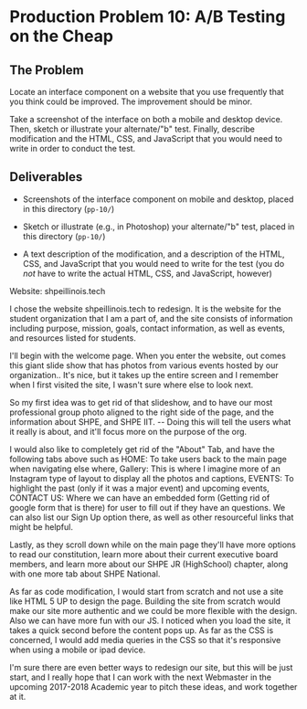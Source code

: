 # Production Problem 10: A/B Testing on the Cheap

## The Problem

Locate an interface component on a website that you use frequently that you think could be improved. The improvement should be minor.

Take a screenshot of the interface on both a mobile and desktop device. Then, sketch or illustrate your alternate/"b" test. Finally, describe modification and the HTML, CSS, and JavaScript that you would need to write in order to conduct the test.

## Deliverables

* Screenshots of the interface component on mobile and desktop, placed in this directory (`pp-10/`)

* Sketch or illustrate (e.g., in Photoshop) your alternate/"b" test, placed in this directory (`pp-10/`)

* A text description of the modification, and a description of the HTML, CSS, and JavaScript that you would need to write for the test (you do *not* have to write the actual HTML, CSS, and JavaScript, however)

Website: shpeillinois.tech

I chose the website shpeillinois.tech to redesign. It is the website for the student organization that I am
a part of, and the site consists of information including purpose, mission, goals, contact information,
as well as events, and resources listed for students.

I'll begin with the welcome page. When you enter the website, out comes this giant slide show that has photos
from various events hosted by our organization.. It's nice, but it takes up the entire screen and I remember
when I first visited the site, I wasn't sure where else to look next.

So my first idea was to get rid of that slideshow, and to have our most professional group photo aligned to the right side of the page,
and the information about SHPE, and SHPE IIT. -- Doing this will tell the users what it really is about, and it'll focus
more on the purpose of the org.

I would also like to completely get rid of the "About" Tab, and have the following tabs above such as
HOME: To take users back to the main page when navigating else where,
Gallery: This is where I imagine more of an Instagram type of layout to display all the photos and captions,
EVENTS: To highlight the past (only if it was a major event) and upcoming events,
CONTACT US: Where we can have an embedded form (Getting rid of google form that is there) for user to fill out
if they have an questions. We can also list our Sign Up option there, as well as other resourceful links that might be helpful.


Lastly, as they scroll down while on the main page they'll have more options to read our constitution, learn more
about their current executive board members, and learn more about our SHPE JR (HighSchool) chapter, along with
one more tab about SHPE National.

As far as code modification, I would start from scratch and not use a site like HTML 5 UP to design the page.
Building the site from scratch would make our site more authentic and we could be more flexible with the design.
Also we can have more fun with our JS. I noticed when you load the site, it takes a quick second before the content
pops up. As far as the CSS is concerned, I would add media queries in the CSS so that it's responsive when using
a mobile or ipad device.

I'm sure there are even better ways to redesign our site, but this will be just start, and I really hope that I
can work with the next Webmaster in the upcoming 2017-2018 Academic year to pitch these ideas, and work together at it.
